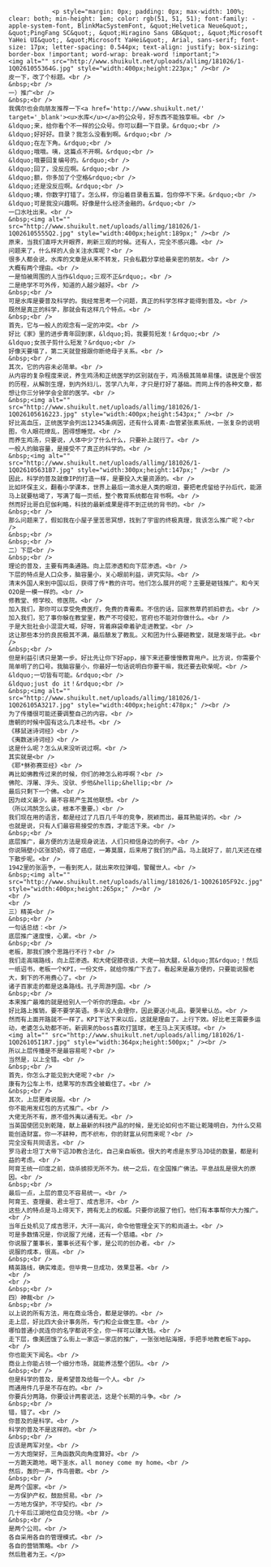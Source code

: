 
				<p style="margin: 0px; padding: 0px; max-width: 100%; clear: both; min-height: 1em; color: rgb(51, 51, 51); font-family: -apple-system-font, BlinkMacSystemFont, &quot;Helvetica Neue&quot;, &quot;PingFang SC&quot;, &quot;Hiragino Sans GB&quot;, &quot;Microsoft YaHei UI&quot;, &quot;Microsoft YaHei&quot;, Arial, sans-serif; font-size: 17px; letter-spacing: 0.544px; text-align: justify; box-sizing: border-box !important; word-wrap: break-word !important;">
	<img alt="" src="http://www.shuikult.net/uploads/allimg/181026/1-1Q0261055364G.jpg" style="width:400px;height:223px;" /><br />
	皮一下，改了个标题。<br />
	&nbsp;<br />
	一）推广<br />
	&nbsp;<br />
	我偶尔也会向朋友推荐一下<a href='http://www.shuikult.net/' target='_blank'><u>水库</u></a>的公众号，好东西不能独享嘛。<br />
	&ldquo;来，给你看个不一样的公众号。你可以翻一下目录。&rdquo;<br />
	&ldquo;好好好。目录？我怎么没看到啊。&rdquo;<br />
	&ldquo;在左下角。&rdquo;<br />
	&ldquo;哦哦。咦，这篇点不开啊。&rdquo;<br />
	&ldquo;哦要回复编号的。&rdquo;<br />
	&ldquo;回了，没反应啊。&rdquo;<br />
	&ldquo;额，你多加了个空格&rdquo;<br />
	&ldquo;还是没反应啊。&rdquo;<br />
	&ldquo;噢，你数字打错了。怎么样，你沿着目录看五篇，包你停不下来。&rdquo;<br />
	&ldquo;可是我没兴趣啊。好像是什么经济金融的。&rdquo;<br />
	一口水吐出来。<br />
	&nbsp;<img alt="" src="http://www.shuikult.net/uploads/allimg/181026/1-1Q026105555Q2.jpg" style="width:400px;height:189px;" /><br />
	原来，当我们直呼大开眼界，刷新三观的时候。还有人，完全不感兴趣。<br />
	问题来了，什么样的人会关注水库呢？<br />
	很多人都会说，水库的文章是从来不转发，只会私戳分享给最亲密的朋友。<br />
	大概有两个理由。<br />
	一是怕被周围的人当作&ldquo;三观不正&rdquo;。<br />
	二是绝学不可外传，知道的人越少越好。<br />
	&nbsp;<br />
	可是水库是要普及科学的。我经常思考一个问题，真正的科学怎样才能得到普及。<br />
	既然是真正的科学，那就会有这样几个特点。<br />
	&nbsp;<br />
	首先，它与一般人的观念有一定的冲突。<br />
	好比《家》里的进步青年回到家，&ldquo;妈，我要剪短发！&rdquo;<br />
	&ldquo;女孩子剪什么短发？&rdquo;<br />
	好像天要塌了，第二天就登报跟你断绝母子关系。<br />
	&nbsp;<br />
	其次，它的内容未必简单。<br />
	从内容的复杂程度来说，养生鸡汤和正统医学的区别就在于，鸡汤极其简单易懂。读医是个很苦的历程，从解剖生理，到内外妇儿，苦学八九年，才只是打好了基础。而网上传的各种文章，都想让你三分钟学会全部的医学。<br />
	&nbsp;<img alt="" src="http://www.shuikult.net/uploads/allimg/181026/1-1Q026105616223.jpg" style="width:400px;height:543px;" /><br />
	好比高血压，正统医学会列出12345条病因，还有什么肾素-血管紧张素系统，一张复杂的说明图，令人眼花缭乱，困得想睡觉。<br />
	而养生鸡汤，只要说，人体中少了什么什么，只要补上就行了。<br />
	一般人的脑容量，是接受不了真正的科学的。<br />
	&nbsp;<img alt="" src="http://www.shuikult.net/uploads/allimg/181026/1-1Q026105631B7.jpg" style="width:300px;height:147px;" /><br />
	因此，科学的普及就像IP的打造一样，是要投入大量资源的。<br />
	比如环保主义，翻看小学课本，世界上最后一滴水是人类的眼泪，要把老虎留给子孙后代，能源马上就要枯竭了，写满了每一页纸，整个教育系统都在背书啊。<br />
	然而好比哥白尼伽利略，科技的最新成果是得不到正统的背书的。<br />
	&nbsp;<br />
	那么问题来了，假如我在小屋子里苦思冥想，找到了宇宙的终极真理，我该怎么推广呢？<br />
	&nbsp;<br />
	&nbsp;<br />
	二）下层<br />
	&nbsp;<br />
	理论的普及，主要有两条通路。向上层渗透和向下层渗透。<br />
	下层的特点是人口众多，脑容量小，关心眼前利益，讲究实际。<br />
	清末外国人来到中国以后，获得了传*教的许可。他们怎么展开的呢？主要是砸钱推广。和今天O2O是一模一样的。<br />
	修教堂、修学校、修医院。<br />
	加入我们，那你可以享受免费医疗，免费的青霉素。不信的话，回家熬草药抓蚂蚱去。<br />
	加入我们，犯了事你躲在教堂里，教产不可侵犯，官府也不能对你做什么。<br />
	于是大批社会小混混大喊，好呀，背着麻袋牵着驴走进教堂。<br />
	这让那些本分的良民极其不满，最后酿发了教乱。义和团为什么要砸教堂，就是发端于此。<br />
	&nbsp;<br />
	但是利益引诱只是第一步。好比先让你下好app，接下来还要慢慢教育用户。比方说，你需要个简单明了的口号。我脑容量小，你最好一句话说明白你要干嘛，我还要去砍柴呢。<br />
	&ldquo;一切皆有可能。&rdquo;<br />
	&ldquo;just do it！&rdquo;<br />
	&nbsp;<img alt="" src="http://www.shuikult.net/uploads/allimg/181026/1-1Q026105A3217.jpg" style="width:400px;height:478px;" /><br />
	为了传播很可能还要调整自己的内容。<br />
	唐朝的时候中国有这么几本经书。<br />
	《移鼠迷诗诃经》<br />
	《夷数迷诗诃经》<br />
	这是什么呢？怎么从来没听说过啊。<br />
	其实就是<br />
	《耶*稣弥赛亚经》<br />
	再比如佛教传过来的时候，你们的神怎么称呼啊？<br />
	佛陀、浮屠、浮头、没驮、步他&hellip;&hellip;<br />
	最后只剩下一个佛。<br />
	因为歧义最少。最不容易产生其他联想。<br />
	（所以鸿鹄怎么读，根本不重要。）<br />
	我们现在用的语言，都是经过了几百几千年的竞争，脱颖而出，最耳熟能详的。<br />
	也就是说，只有人们最容易接受的东西，才能活下来。<br />
	&nbsp;<br />
	底层推广，最方便的方法是现身说法，人们只相信身边的例子。<br />
	你说隔壁小区张奶奶，得了癌症，一筹莫展，后来用了我们的产品，马上就好了，前几天还在楼下散步呢。<br />
	1942里的张涵予，一看到死人，就出来吹拉弹唱，警醒世人。<br />
	&nbsp;<img alt="" src="http://www.shuikult.net/uploads/allimg/181026/1-1Q026105F92c.jpg" style="width:400px;height:265px;" /><br />
	<br />
	<br />
	三）精英<br />
	&nbsp;<br />
	一句话总结：<br />
	底层推广速度慢，心累。<br />
	&nbsp;<br />
	老板，那我们换个思路行不行？<br />
	我们走高端路线，向上层渗透。和大佬促膝夜谈，大佬一拍大腿，&ldquo;赏&rdquo;！然后一纸诏书，老板一个KPI，一份文件，就给你推广下去了。看起来是最方便的，只要能说服老大，剩下的不用费心了。<br />
	诸子百家走的都是这条路线。孔子周游列国。<br />
	&nbsp;<br />
	本来推广最难的就是给别人一个听你的理由。<br />
	好比路上推销，要不要学英语。多半没人会理你，因此要送小礼品，要哭晕认怂。<br />
	然而有上面开路就不一样了。KPI下达下来以后，这就是理由了。上行下效。好比老王需要多运动，老婆怎么劝都不听。新调来的boss喜欢打篮球，老王马上天天练球。<br />
	<img alt="" src="http://www.shuikult.net/uploads/allimg/181026/1-1Q026105I1R7.jpg" style="width:364px;height:500px;" /><br />
	所以上层传播是不是最容易呢？<br />
	当然是，以上全错。<br />
	&nbsp;<br />
	首先，你怎么才能见到大佬呢？<br />
	康有为公车上书，结果写的东西全被截住了。<br />
	&nbsp;<br />
	其次，上层更难说服。<br />
	你不能用发红包的方式推广。<br />
	大佬无所不有，原不借外夷以通有无。<br />
	当英国使团见到乾隆，献上最新的科技产品的时候，是无论如何也不能让乾隆明白，为什么交易能创造财富。你一不耕种，而不织布，你的财富从何而来呢？<br />
	完全没有共同语言。<br />
	罗马君士坦丁大帝下诏JD教合法化，自己亲自皈依。很大的考虑是东罗马JD徒的数量，都是利益的考虑。<br />
	阿育王统一印度之前，烧杀掳掠无所不为。统一之后，在全国推广佛法。平息战乱是很大的原因。<br />
	&nbsp;<br />
	最后一点，上层的意见不容易统一。<br />
	阿育王、查理曼、君士坦丁、成吉思汗。<br />
	这些人的特点是马上得天下，拥有无上的权威。只要你说服了他们，他们有本事帮你大力推广。<br />
	当年丘处机见了成吉思汗，大汗一高兴，命令他管理全天下的和尚道士。<br />
	可是多数情况是，你说服了光绪，还有一个慈禧。<br />
	你说服了董事长，董事长还有个爹，是公司的创办者。<br />
	说服的成本，很高。<br />
	&nbsp;<br />
	精英路线，确实难走。但毕竟一旦成功，效果显著。<br />
	<br />
	<br />
	&nbsp;<br />
	四）神裁<br />
	&nbsp;<br />
	以上说的所有方法，用在商业场合，都是足够的。<br />
	走上层，好比四大会计事务所，专门和企业做生意。<br />
	哪怕普通小民连你的名字都说不全，你一样可以赚大钱。<br />
	走下层，像美团饿了么街上一家店一家店的推广，一张张地贴海报，手把手地教老板下app。<br />
	你也能天下闻名。<br />
	商业上你能占领一个细分市场，就能养活整个团队。<br />
	&nbsp;<br />
	但是科学的普及，是希望普及给每一个人。<br />
	而通用件几乎是不存在的。<br />
	你要兵分两路，你要设计两套说法，这是个长期的斗争。<br />
	&nbsp;<br />
	错，错了。<br />
	你普及的是科学。<br />
	科学的普及不是这样的。<br />
	&nbsp;<br />
	应该是两军对垒。<br />
	一方大炮架好，三角函数风向角度算好。<br />
	一方跪天跪地，喝下圣水，all money come my home。<br />
	然后，轰的一声，作鸟兽散。<br />
	&nbsp;<br />
	是两个国家。<br />
	一方保护产权，鼓励贸易。<br />
	一方地方保护，不守契约。<br />
	几十年后江湖地位自见分晓。<br />
	&nbsp;<br />
	是两个公司。<br />
	各自采用各自的管理模式。<br />
	各自的营销策略。<br />
	然后胜者为王。</p>

          